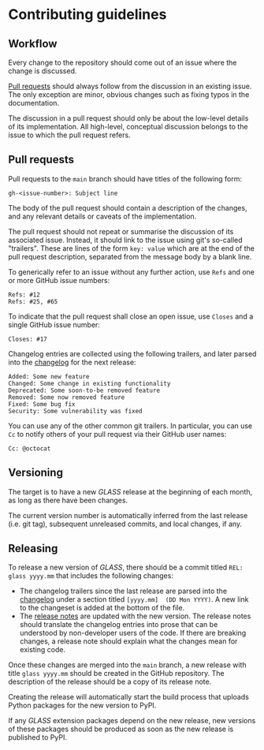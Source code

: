 # Contributing guidelines

## Workflow

Every change to the repository should come out of an issue where the change is
discussed.

[Pull requests](#pull-requests) should always follow from the discussion in an
existing issue. The only exception are minor, obvious changes such as fixing
typos in the documentation.

The discussion in a pull request should only be about the low-level details of
its implementation. All high-level, conceptual discussion belongs to the issue
to which the pull request refers.

## Pull requests

Pull requests to the `main` branch should have titles of the following form:

    gh-<issue-number>: Subject line

The body of the pull request should contain a description of the changes, and
any relevant details or caveats of the implementation.

The pull request should not repeat or summarise the discussion of its
associated issue. Instead, it should link to the issue using git's so-called
"trailers". These are lines of the form `key: value` which are at the end of
the pull request description, separated from the message body by a blank line.

To generically refer to an issue without any further action, use `Refs` and
one or more GitHub issue numbers:

    Refs: #12
    Refs: #25, #65

To indicate that the pull request shall close an open issue, use `Closes` and
a single GitHub issue number:

    Closes: #17

Changelog entries are collected using the following trailers, and later parsed
into the [changelog](CHANGELOG.md) for the next release:

    Added: Some new feature
    Changed: Some change in existing functionality
    Deprecated: Some soon-to-be removed feature
    Removed: Some now removed feature
    Fixed: Some bug fix
    Security: Some vulnerability was fixed

You can use any of the other common git trailers. In particular, you can use
`Cc` to notify others of your pull request via their GitHub user names:

    Cc: @octocat

## Versioning

The target is to have a new _GLASS_ release at the beginning of each month, as
long as there have been changes.

The current version number is automatically inferred from the last release
(i.e. git tag), subsequent unreleased commits, and local changes, if any.

## Releasing

To release a new version of _GLASS_, there should be a commit titled
`REL: glass yyyy.mm` that includes the following changes:

- The changelog trailers since the last release are parsed into the
  [changelog](CHANGELOG.md) under a section titled `[yyyy.mm]  (DD Mon YYYY)`.
  A new link to the changeset is added at the bottom of the file.
- The [release notes](docs/manual/releases.rst) are updated with the new
  version. The release notes should translate the changelog entries into
  prose that can be understood by non-developer users of the code. If there
  are breaking changes, a release note should explain what the changes mean for
  existing code.

Once these changes are merged into the `main` branch, a new release with title
`glass yyyy.mm` should be created in the GitHub repository. The description of
the release should be a copy of its release note.

Creating the release will automatically start the build process that uploads
Python packages for the new version to PyPI.

If any _GLASS_ extension packages depend on the new release, new versions of
these packages should be produced as soon as the new release is published to
PyPI.
